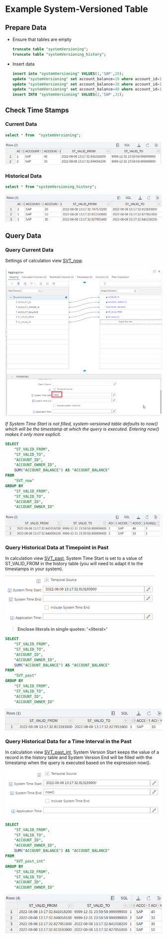# Example System-Versioned Table

## Prepare Data

- Ensure that tables are empty

    ```SQL
    truncate table "systemVersioning";
    truncate table "systemVersioning_history";
    ```

- Insert data

    ```SQL
    insert into "systemVersioning" VALUES(1,'SAP',20);
    update "systemVersioning" set account_balance=10 where account_id=1;
    update "systemVersioning" set account_balance=30 where account_id=1;
    update "systemVersioning" set account_balance=40 where account_id=1;
    insert INTO "systemVersioning" VALUES(2,'SAP',33);
    ```

## Check Time Stamps


### Current Data
```SQL
select * from  "systemVersioning";
```

![current data](./screenshots/currentData.png)

### Historical Data
```SQL
select * from "systemVersioning_history";
```

![historical data](./screenshots/historicalData.png)

## Query Data


### Query Current Data

Settings of calculation view [SVT_now](./SVT_now.hdbcalculationview).

![request data as of now](./screenshots/SVT_now_setting.png)

*If System Time Start is not filled, system-versioned table defaults to now() which will be the timestamp at which the query is executed. Entering now() makes it only more explicit.*

```SQL
SELECT 
	"ST_VALID_FROM",
	"ST_VALID_TO",
	"ACCOUNT_ID",
	"ACCOUNT_OWNER_ID",
	SUM("ACCOUNT_BALANCE") AS "ACCOUNT_BALANCE"
FROM
	"SVT_now"
GROUP BY 
	"ST_VALID_FROM",
	"ST_VALID_TO",
	"ACCOUNT_ID",
	"ACCOUNT_OWNER_ID"
```

![current data](./screenshots/SVT_now.png)


### Query Historical Data at Timepoint in Past
In calculation view [SVT_past](./SVT_past.hdbcalculationview), System Time Start is set to a value of ST_VALID_FROM in the history table (you will need to adapt it to the timestamps in your system).

![request data as of now](./screenshots/SVT_past_setting.png)

> **Enclose literals in single quotes: '\<literal\>'**

```SQL
SELECT 
	"ST_VALID_FROM",
	"ST_VALID_TO",
	"ACCOUNT_ID",
	"ACCOUNT_OWNER_ID",
	SUM("ACCOUNT_BALANCE") AS "ACCOUNT_BALANCE"
FROM
	"SVT_past"
GROUP BY 
	"ST_VALID_FROM",
	"ST_VALID_TO",
	"ACCOUNT_ID",
	"ACCOUNT_OWNER_ID"
```

![data at past timepoint](./screenshots/SVT_past.png)


### Query Historical Data for a Time Interval in the Past

In calculation view [SVT_past_int](./SVT_past_int.hdbcalculationview), System Version Start keeps the value of a record in the history table and System Version End will be filled with the timestamp when the query is executed based on the expression now().

![request data as of now](./screenshots/SVT_past_int_setting.png)

```SQL
SELECT 
	"ST_VALID_FROM",
	"ST_VALID_TO",
	"ACCOUNT_ID",
	"ACCOUNT_OWNER_ID",
	SUM("ACCOUNT_BALANCE") AS "ACCOUNT_BALANCE"
FROM
	"SVT_past_int"
GROUP BY 
	"ST_VALID_FROM",
	"ST_VALID_TO",
	"ACCOUNT_ID",
	"ACCOUNT_OWNER_ID"
```

![data at past timepoint](./screenshots/SVT_past_int.png)
